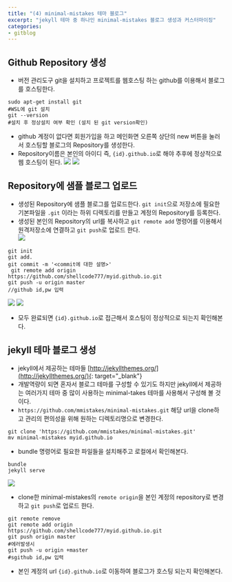 ```yaml
---
title: "(4) minimal-mistakes 테마 블로그"
excerpt: "jekyll 테마 중 하나인 minimal-mistakes 블로그 생성과 커스터마이징"
categories:
- gitblog
---
```

## Github Repository 생성
- 버전 관리도구 git을 설치하고 프로젝트를 웹호스팅 하는 github를 이용해서 블로그를 호스팅한다.
```
sudo apt-get install git
#WSL에 git 설치
git --version
#설치 후 정상설치 여부 확인 (설치 된 git version확인)
```
- github 계정이 없다면 회원가입을 하고 메인화면 오른쪽 상단의 new 버튼을 눌러서 호스팅할 블로그의 Repository를 생성한다.
- Repository이름은 본인의 아이디 즉, `{id}.github.io`로 해야 추후에 정상적으로 웹 호스팅이 된다.
![]({{site.url}}/assets/images/gitblog/10_create_repo.PNG)
![]({{site.url}}/assets/images/gitblog/10_create_repo2.PNG)  

## Repository에 샘플 블로그 업로드
- 생성된 Repository에 샘플 블로그를 업로드한다. `git init`으로 저장소에 필요한 기본파일을 `.git` 이라는 하위 디렉토리를 만들고 계정의 Repository를 등록한다.
- 생성된 본인의 Repository의 url를 복사하고 `git remote add` 명령어를 이용해서 원격저장소에 연결하고 `git push`로 업로드 한다.  
![]({{site.url}}/assets/images/gitblog/10_gitclone.PNG) 
```
git init
git add.
git commit -m '<commit에 대한 설명>'
 git remote add origin https://github.com/shellcode777/myid.github.io.git
git push -u origin master
//github id,pw 입력
```
![]({{site.url}}/assets/images/gitblog/10_gitpush1.PNG)
![]({{site.url}}/assets/images/gitblog/10_gitpush2.PNG)

- 모두 완료되면 `{id}.github.io`로 접근해서 호스팅이 정상적으로 되는지 확인해본다.

## jekyll 테마 블로그 생성
- jekyll에서 제공하는 테마들 [http://jekyllthemes.org/](http://jekyllthemes.org/){: target="_blank"}
- 개발역량이 되면 혼자서 블로그 테마를 구성할 수 있기도 하지만 jekyll에서 제공하는 여러가지 테마 중 많이 사용하는 minimal-takes 테마를 사용해서 구성해 볼 것이다.
- `https://github.com/mmistakes/minimal-mistakes.git` 해당 url을 clone하고 관리의 편의성을 위해 원하는 디렉토리명으로 변경한다.
```
git clone 'https://github.com/mmistakes/minimal-mistakes.git'
mv minimal-mistakes myid.github.io
```
- bundle 명령어로 필요한 파일들을 설치해주고 로컬에서 확인해본다.
```
bundle
jekyll serve
```
![]({{site.url}}/assets/images/gitblog/11_localhosting.PNG)

- clone한 minimal-mistakes의 `remote origin`을 본인 계정의 repository로 변경하고 `git push`로 업로드 한다.
```
git remote remove
git remote add origin https://github.com/shellcode777/myid.github.io.git
git push origin master
#에러발생시
git push -u origin +master
#sgithub id,pw 입력
```
- 본인 계정의 url `{id}.github.io`로 이동하여 블로그가 호스팅 되는지 확인해본다.